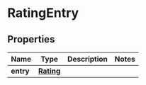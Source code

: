 
# RatingEntry

## Properties
Name | Type | Description | Notes
------------ | ------------- | ------------- | -------------
**entry** | [**Rating**](Rating.md) |  | 



